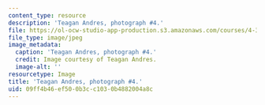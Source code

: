 ```yaml
---
content_type: resource
description: 'Teagan Andres, photograph #4.'
file: https://ol-ocw-studio-app-production.s3.amazonaws.com/courses/4-341-introduction-to-photography-and-related-media-fall-2007/09ff4b46ef500b3cc1030b4882004a8c_andres4.jpg
file_type: image/jpeg
image_metadata:
  caption: 'Teagan Andres, photograph #4.'
  credit: Image courtesy of Teagan Andres.
  image-alt: ''
resourcetype: Image
title: 'Teagan Andres, photograph #4.'
uid: 09ff4b46-ef50-0b3c-c103-0b4882004a8c
---
```

